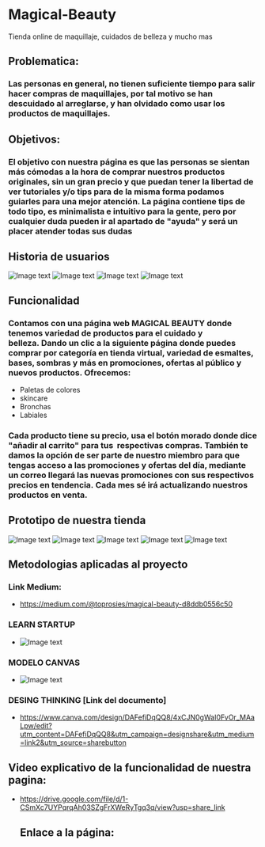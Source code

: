 # Magical-Beauty
Tienda online de maquillaje, cuidados de belleza y mucho mas
## Problematica:

### Las personas en general, no tienen suficiente tiempo para salir hacer compras de maquillajes, por tal motivo se han descuidado al arreglarse, y han olvidado como usar los productos de maquillajes.

## Objetivos:

### El objetivo con nuestra página es que las personas se sientan más cómodas a la hora de comprar nuestros productos originales, sin un gran precio y que puedan tener la libertad de ver tutoriales y/o tips para de la misma forma podamos guiarles para una mejor atención. La página contiene tips de todo tipo, es minimalista e intuitivo para la gente, pero por cualquier duda pueden ir al apartado de "ayuda" y será un placer atender todas sus dudas

## Historia de usuarios
![Image text](assets/hs/1.png)
![Image text](assets/hs/2.png)
![Image text](assets/hs/3.png)
![Image text](assets/hs/4.png)
## Funcionalidad

### Contamos con una página web MAGICAL BEAUTY donde tenemos variedad de productos para el cuidado y belleza. Dando un clic a la siguiente página donde puedes comprar por categoría en tienda virtual, variedad de esmaltes, bases, sombras y más en promociones, ofertas al público y nuevos productos. Ofrecemos:

* Paletas de colores
* skincare
* Bronchas
* Labiales

### Cada producto tiene su precio, usa el botón morado donde dice "añadir al carrito" para tus  respectivas compras. También te damos la opción de ser parte de nuestro miembro para que tengas acceso a las promociones y ofertas del día, mediante un correo llegará las nuevas promociones con sus respectivos precios en tendencia. Cada mes sé irá actualizando nuestros productos en venta.


## Prototipo de nuestra tienda
![Image text](assets/pt/prot1.jpeg)
![Image text](assets/pt/prot2.jpeg)
![Image text](assets/pt/prot3.jpeg)
![Image text](assets/pt/prot4.jpeg)
![Image text](assets/pt/prot5.jpeg)

## Metodologias aplicadas al proyecto
### Link Medium:
* https://medium.com/@toprosies/magical-beauty-d8ddb0556c50

### LEARN STARTUP
* ![Image text](assets/cv/lj.png)



###  MODELO CANVAS
* ![Image text](assets/cv/bt.jpeg)

### DESING THINKING [Link del documento]
* https://www.canva.com/design/DAFefiDqQQ8/4xCJN0gWaI0FvOr_MAaLpw/edit?utm_content=DAFefiDqQQ8&utm_campaign=designshare&utm_medium=link2&utm_source=sharebutton
  
## Video explicativo de la funcionalidad de nuestra pagina:
* https://drive.google.com/file/d/1-CSmXc7UYPqrqAh03SZgFrXWeRyTgq3q/view?usp=share_link
  ## Enlace a la página:
  ### 
